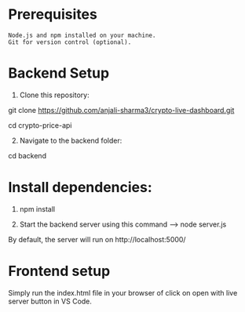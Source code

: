 
# Prerequisites

    Node.js and npm installed on your machine.
    Git for version control (optional).

# Backend Setup

  1. Clone this repository: 

  git clone https://github.com/anjali-sharma3/crypto-live-dashboard.git

  cd crypto-price-api

 2. Navigate to the backend folder:

   cd backend

# Install dependencies:

1. npm install

2. Start the backend server using this command -->  node server.js

By default, the server will run on http://localhost:5000/

# Frontend setup

Simply run the index.html file in your browser of click on open with live server button in VS Code.